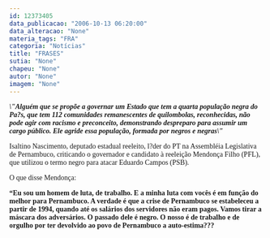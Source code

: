 ```yaml
---
id: 12373405
data_publicacao: "2006-10-13 06:20:00"
data_alteracao: "None"
materia_tags: "FRA"
categoria: "Notícias"
title: "FRASES"
sutia: "None"
chapeu: "None"
autor: "None"
imagem: "None"
---
```

<p><P><FONT face=Verdana><STRONG><EM>\"Alguém que se propõe a governar um Estado que tem a quarta população negra do Pa?s, que tem 112 comunidades remanescentes de quilombolas, reconhecidas, não pode agir com racismo e preconceito, demonstrando despreparo para assumir um cargo público. Ele agride essa população, formada por negros e negras\"</EM></STRONG></FONT></P></p>
<p><P><FONT face=Verdana>Isaltino Nascimento, deputado estadual reeleito, l?der do PT na Assembléia Legislativa de Pernambuco, criticando o governador e candidato à reeleição Mendonça Filho (PFL), que utilizou o termo negro para atacar Eduardo Campos (PSB).</FONT></P></p>
<p><P><FONT face=Verdana>O que disse Mendonça:</FONT></P></p>
<p><P><FONT face=Verdana><STRONG>“Eu sou um homem de luta, de trabalho. E a minha luta com vocês é em função do melhor para Pernambuco. A verdade é que a crise de Pernambuco se estabeleceu a partir de 1994, quando até os salários dos servidores não eram pagos. Vamos tirar a máscara dos adversários. O passado dele é negro. O nosso é de trabalho e de orgulho por ter devolvido ao povo de Pernambuco a auto-estima???</STRONG></FONT></P> </p>
